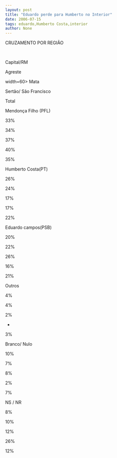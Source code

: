 ```yaml
---
layout: post
title: "Eduardo perde para Humberto no Interior"
date: 2006-07-15
tags: eduardo,Humberto Costa,interior
author: None
---
```






CRUZAMENTO POR REGIÃO



&nbsp;

Capital/RM

Agreste

 width=60>
Mata

Sertão/ São Francisco

Total

Mendonça Filho (PFL) 

33%

34%

37%

40%

35%

Humberto Costa(PT) 

26%

24%

17%

17%

22%

Eduardo campos(PSB) 

20%

22%

26%

16%

21%

Outros

4%

4%

2%

-

3%

Branco/ Nulo

10%

7%

8%

2%

7%

NS / NR

8%

10%

12%

26%

12% 